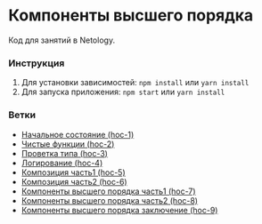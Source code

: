 # Компоненты высшего порядка
 Код для занятий в Netology.

### Инструкция
1. Для установки зависимостей: `npm install` или `yarn install`
2. Для запуска приложения: `npm start` или `yarn install`

### Ветки
- [Начальное состояние (hoc-1)](https://github.com/zhukovka/ra-lessons/tree/hoc-1)
- [Чистые функции (hoc-2)](https://github.com/zhukovka/ra-lessons/tree/hoc-2)
- [Проветка типа (hoc-3)](https://github.com/zhukovka/ra-lessons/tree/hoc-3)
- [Логирование (hoc-4)](https://github.com/zhukovka/ra-lessons/tree/hoc-4)
- [Композиция часть1 (hoc-5)](https://github.com/zhukovka/ra-lessons/tree/hoc-5)
- [Композиция часть2 (hoc-6)](https://github.com/zhukovka/ra-lessons/tree/hoc-6)
- [Компоненты высшего порядка часть1 (hoc-7)](https://github.com/zhukovka/ra-lessons/tree/hoc-7)
- [Компоненты высшего порядка часть2 (hoc-8)](https://github.com/zhukovka/ra-lessons/tree/hoc-8)
- [Компоненты высшего порядка заключение (hoc-9)](https://github.com/zhukovka/ra-lessons/tree/hoc-9)
